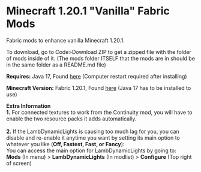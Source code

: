 # Minecraft 1.20.1 "Vanilla" Fabric Mods
Fabric mods to enhance vanilla Minecraft 1.20.1.

To download, go to Code>Download ZIP to get a zipped file with the folder of mods inside of it. (The mods folder ITSELF that the mods are in should be in the same folder as a README.md file)

**Requires:** Java 17, Found [here](https://download.oracle.com/java/17/archive/jdk-17.0.7_windows-x64_bin.exe) (Computer restart required after installing)

**Minecraft Version:** Fabric 1.20.1, Found [here](https://fabricmc.net/use/installer/) (Java 17 has to be installed to use)

__**Extra Information**__
<br>
**1.** For connected textures to work from the Continuity mod, you will have to enable the two resource packs it adds automatically.<br>
<br>
**2.** If the LambDynamicLights is causing too much lag for you, you can disable and re-enable it anytime you want by setting its main option to whatever you like (**Off, Fastest, Fast, or Fancy**):<br>
You can access the main option for LambDynamicLights by going to:<br>
**Mods** (In menu) > **LambDynamicLights** (In modlist) > **Configure** (Top right of screen)
